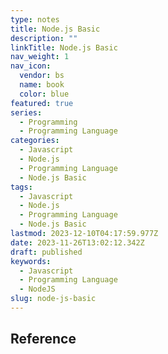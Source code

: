 ```yaml
---
type: notes
title: Node.js Basic
description: ""
linkTitle: Node.js Basic
nav_weight: 1
nav_icon:
  vendor: bs
  name: book
  color: blue
featured: true
series:
  - Programming
  - Programming Language
categories:
  - Javascript
  - Node.js
  - Programming Language
  - Node.js Basic
tags:
  - Javascript
  - Node.js
  - Programming Language
  - Node.js Basic
lastmod: 2023-12-10T04:17:59.977Z
date: 2023-11-26T13:02:12.342Z
draft: published
keywords:
  - Javascript
  - Programming Language
  - NodeJS
slug: node-js-basic
---
```


## Reference
